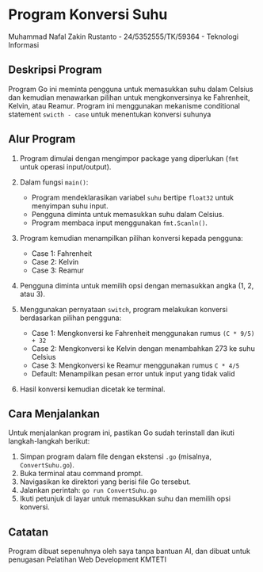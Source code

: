 # Program Konversi Suhu
Muhammad Nafal Zakin Rustanto - 24/5352555/TK/59364 - Teknologi Informasi

## Deskripsi Program

Program Go ini meminta pengguna untuk memasukkan suhu dalam Celsius dan kemudian menawarkan pilihan untuk mengkonversinya ke Fahrenheit, Kelvin, atau Reamur. Program ini menggunakan mekanisme conditional statement `swicth - case` untuk menentukan konversi suhunya

## Alur Program

1. Program dimulai dengan mengimpor package yang diperlukan (`fmt` untuk operasi input/output).

2. Dalam fungsi `main()`:
   - Program mendeklarasikan variabel `suhu` bertipe `float32` untuk menyimpan suhu input.
   - Pengguna diminta untuk memasukkan suhu dalam Celsius.
   - Program membaca input menggunakan `fmt.Scanln()`.

3. Program kemudian menampilkan pilihan konversi kepada pengguna:
   - Case 1: Fahrenheit
   - Case 2: Kelvin
   - Case 3: Reamur

5. Pengguna diminta untuk memilih opsi dengan memasukkan angka (1, 2, atau 3).

6. Menggunakan pernyataan `switch`, program melakukan konversi berdasarkan pilihan pengguna:
   - Case 1: Mengkonversi ke Fahrenheit menggunakan rumus `(C * 9/5) + 32`
   - Case 2: Mengkonversi ke Kelvin dengan menambahkan 273 ke suhu Celsius
   - Case 3: Mengkonversi ke Reamur menggunakan rumus `C * 4/5`
   - Default: Menampilkan pesan error untuk input yang tidak valid

7. Hasil konversi kemudian dicetak ke terminal.

## Cara Menjalankan

Untuk menjalankan program ini, pastikan Go sudah terinstall dan ikuti langkah-langkah berikut:

1. Simpan program dalam file dengan ekstensi `.go` (misalnya, `ConvertSuhu.go`).
2. Buka terminal atau command prompt.
3. Navigasikan ke direktori yang berisi file Go tersebut.
4. Jalankan perintah: `go run ConvertSuhu.go`
5. Ikuti petunjuk di layar untuk memasukkan suhu dan memilih opsi konversi.

## Catatan

Program dibuat sepenuhnya oleh saya tanpa bantuan AI, dan dibuat untuk penugasan Pelatihan Web Development KMTETI
